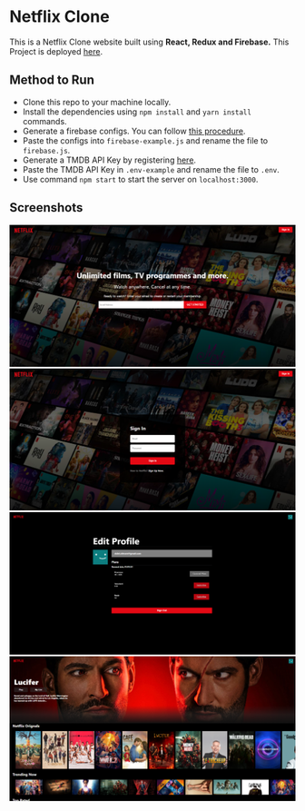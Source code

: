 # Netflix Clone

This is a Netflix Clone website built using <b>React, Redux and Firebase.</b>
This Project is deployed [here](https://netflix-d431d.web.app/).

## Method to Run

- Clone this repo to your machine locally.
- Install the dependencies using `npm install` and `yarn install` commands.
- Generate a firebase configs. You can follow [this procedure](https://firebase.google.com/docs/web/learn-more#config-object).
- Paste the configs into `firebase-example.js` and rename the file to `firebase.js`.
- Generate a TMDB API Key by registering [here](https://www.themoviedb.org/).
- Paste the TMDB API Key in `.env-example` and rename the file to `.env`.
- Use command `npm start` to start the server on `localhost:3000`.

## Screenshots

![Landing-page](images/landing-page.png "Landing Page")
![SignIn Screen](images/signin-screen.png "SignIn Screen")
![Profile Screen](images/profile-screen.png "Profile Screen")
![Homepage](images/home-screen.png "Home Page")
